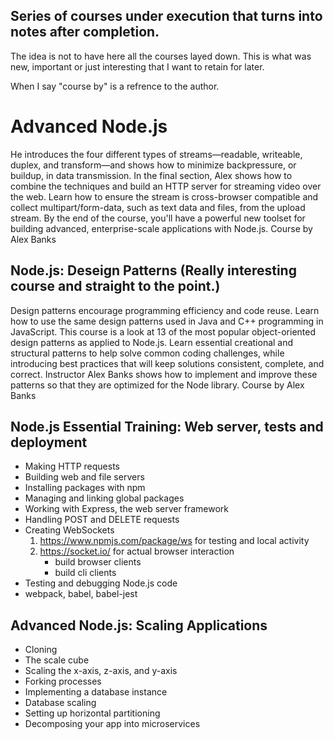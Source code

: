 ## Series of courses under execution that turns into notes after completion.

The idea is not to have here all the courses layed down.
This is what was new, important or just interesting that I want to retain for later.

When I say "course by" is a refrence to the author.

# Advanced Node.js

He introduces the four different types of streams—readable, writeable, duplex, and transform—and shows how to minimize backpressure, or buildup, in data transmission. In the final section, Alex shows how to combine the techniques and build an HTTP server for streaming video over the web. Learn how to ensure the stream is cross-browser compatible and collect multipart/form-data, such as text data and files, from the upload stream. By the end of the course, you'll have a powerful new toolset for building advanced, enterprise-scale applications with Node.js.
Course by Alex Banks

## Node.js: Deseign Patterns (Really interesting course and straight to the point.)

Design patterns encourage programming efficiency and code reuse. Learn how to use the same design patterns used in Java and C++ programming in JavaScript. This course is a look at 13 of the most popular object-oriented design patterns as applied to Node.js. Learn essential creational and structural patterns to help solve common coding challenges, while introducing best practices that will keep solutions consistent, complete, and correct. Instructor Alex Banks shows how to implement and improve these patterns so that they are optimized for the Node library.
Course by Alex Banks

## Node.js Essential Training: Web server, tests and deployment

- Making HTTP requests
- Building web and file servers
- Installing packages with npm
- Managing and linking global packages
- Working with Express, the web server framework
- Handling POST and DELETE requests
- Creating WebSockets
  1. https://www.npmjs.com/package/ws for testing and local activity
  2. https://socket.io/ for actual browser interaction
     - build browser clients
     - build cli clients
- Testing and debugging Node.js code
- webpack, babel, babel-jest

## Advanced Node.js: Scaling Applications

- Cloning
- The scale cube
- Scaling the x-axis, z-axis, and y-axis
- Forking processes
- Implementing a database instance
- Database scaling
- Setting up horizontal partitioning
- Decomposing your app into microservices

